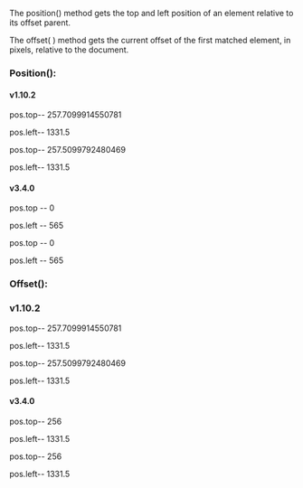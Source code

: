 The position() method gets the top and left position of an element relative to its offset parent.

The offset( ) method gets the current offset of the first matched element, in pixels, relative to the document. 




### Position():

#### v1.10.2

pos.top-- 257.7099914550781

pos.left-- 1331.5

pos.top-- 257.5099792480469

pos.left-- 1331.5


#### v3.4.0

pos.top -- 0

pos.left -- 565

pos.top -- 0

pos.left -- 565





### Offset():

### v1.10.2

pos.top-- 257.7099914550781

pos.left-- 1331.5

pos.top-- 257.5099792480469

pos.left-- 1331.5


#### v3.4.0

pos.top-- 256

pos.left-- 1331.5

pos.top-- 256

pos.left-- 1331.5
